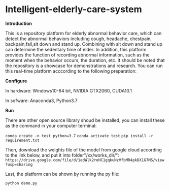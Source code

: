 # Intelligent-elderly-care-system
**Introduction**

This is a repository platform for elderly abnormal behavior care, which can detect the abnormal behaviors including cough, headache, chestpain, backpain,fall,sit down and stand up. Combining with sit down and stand up can determine the sedentary time of elder. In addition, this platform provides the function of recording abnormal information, such as the moment when the behavior occurs, the duration, etc. It should be noted that the repository is a showcase for demonstrations and research. You can run this real-time platform acccording to the following preparation:

**Configure**

In hardware: Windows10-64 bit, NVIDIA GTX2060, CUDA10.1

In sofware: Anaconda3, Python3.7

**Run**

There are other open source library shoud be installed, you can install these as the command in your computer terminal:

``conda create -n test python=3.7``
``conda activate test``
``pip install -r requirement.txt``

Then, download the weights file of the model from google cloud according to the link below, and put it into folder"/xx/works_dir/":
``https://drive.google.com/file/d/1edWlk2reHC1gqkuNzVfbMR4pkDX1G7MS/view?usp=sharing``

Last, the platform can be shown by running the py file:

``python demo.py``





